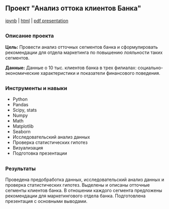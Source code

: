 ## Проект "Анализ оттока клиентов Банка"
[ipynb](https://github.com/daoreshina/DA-portfolio/blob/main/banks/banki_report.ipynb) | [html](https://github.com/daoreshina/DA-portfolio/blob/main/banks/banki_report_html.html) | [pdf presentation](https://github.com/daoreshina/DA-portfolio/blob/main/banks/banki_pres.pdf)

##

### Описание проекта
<b>Цель:</b> Провести анализ отточных сегментов банка и сформулировать рекомендации для отдела маркетинга по повышению лояльности таких сегментов.

<b>Данные:</b> Данные о 10 тыс. клиентов банка в трех филиалах: социально-экономические характеристики и показатели финансового поведения.
##

### Инструменты и навыки
 - Python
- Pandas
- Scipy, stats
- Numpy 
- Math 
- Matplotlib
- Seaborn
- Исследовательский анализ данных
- Проверка статистических гипотез
- Визуализация
- Подготовка презентации

## 
### Результаты
Проведена предобработка данных, исследовательский анализ данных и проверка статистических гипотез.
Выделены и описаны отточные сегменты клиентов банка. В отношении каждого сегмента предложены рекомендации для маркетингового отдела банка.
Подготовлена презентация с основными выводами.
